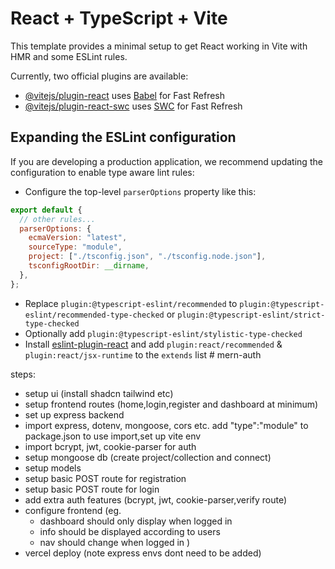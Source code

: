 # React + TypeScript + Vite

This template provides a minimal setup to get React working in Vite with HMR and some ESLint rules.

Currently, two official plugins are available:

- [@vitejs/plugin-react](https://github.com/vitejs/vite-plugin-react/blob/main/packages/plugin-react/README.md) uses [Babel](https://babeljs.io/) for Fast Refresh
- [@vitejs/plugin-react-swc](https://github.com/vitejs/vite-plugin-react-swc) uses [SWC](https://swc.rs/) for Fast Refresh

## Expanding the ESLint configuration

If you are developing a production application, we recommend updating the configuration to enable type aware lint rules:

- Configure the top-level `parserOptions` property like this:

```js
export default {
  // other rules...
  parserOptions: {
    ecmaVersion: "latest",
    sourceType: "module",
    project: ["./tsconfig.json", "./tsconfig.node.json"],
    tsconfigRootDir: __dirname,
  },
};
```

- Replace `plugin:@typescript-eslint/recommended` to `plugin:@typescript-eslint/recommended-type-checked` or `plugin:@typescript-eslint/strict-type-checked`
- Optionally add `plugin:@typescript-eslint/stylistic-type-checked`
- Install [eslint-plugin-react](https://github.com/jsx-eslint/eslint-plugin-react) and add `plugin:react/recommended` & `plugin:react/jsx-runtime` to the `extends` list
  #   m e r n - a u t h 
   
   

steps:

- setup ui (install shadcn tailwind etc)
- setup frontend routes (home,login,register and dashboard at minimum)
- set up express backend
- import express, dotenv, mongoose, cors etc. add "type":"module" to package.json to use import,set up vite env
- import bcrypt, jwt, cookie-parser for auth
- setup mongoose db (create project/collection and connect)
- setup models
- setup basic POST route for registration
- setup basic POST route for login
- add extra auth features (bcrypt, jwt, cookie-parser,verify route)
- configure frontend
  (eg.
  - dashboard should only display when logged in
  - info should be displayed according to users
  - nav should change when logged in
    )
- vercel deploy (note express envs dont need to be added)
